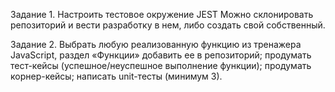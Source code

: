 Задание 1. Настроить тестовое окружение JEST
Можно склонировать репозиторий и вести разработку в нем, либо создать свой собственный.

Задание 2. Выбрать любую реализованную функцию из тренажера JavaScript, раздел «Функции»
добавить ее в репозиторий;
продумать тест-кейсы (успешное/неуспешное выполнение функции);
продумать корнер-кейсы; 
написать unit-тесты (минимум 3).